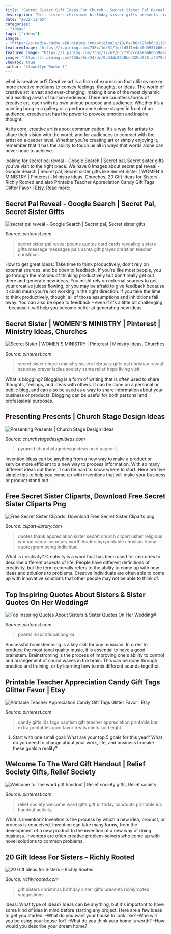 ```yaml
---
title: "Secret Sister Gift Ideas For Church ~ Secret Sister Pal Reveal Poems Quotes Card Cards Revealing Sisters Gifts Message Messages Pals Santa Gift Prayer Christian Teacher Christmas"
description: "Gift sisters christmas birthday sister gifts presents richlyrooted suggestions"
date: "2022-11-05"
categories:
- "ideas"
tags: ["ideas"]
images:
- "https://s-media-cache-ak0.pinimg.com/originals/19/6e/b6/196eb6c9110024f05617f2a3c0ac3619.jpg"
featuredImage: "https://i.pinimg.com/736x/1d/51/1e/1d511e4db0d3957b66c4c0ecfb353b75.jpg"
featured_image: "https://i.pinimg.com/736x/77/b2/cc/77b2cc4a90a0d659d8b91b018c4a944e--secret-sister-quotes-secret-sister-reveal-ideas.jpg"
image: "https://i.pinimg.com/736x/0c/34/dc/0c34dc2648bd432bb935fa4379b0260e.jpg"
ShowToc: true
author: "Llewellyn Wuckert"
---
```



what is creative art?
Creative art is a form of expression that utilizes one or more creative mediums to convey feelings, thoughts, or ideas. The world of creative art is vast and ever-changing, making it one of the most dynamic and exciting areas of human endeavor.
There are countless forms of creative art, each with its own unique purpose and audience. Whether it’s a painting hung in a gallery or a performance piece staged in front of an audience, creative art has the power to provoke emotion and inspire thought.

At its core, creative art is about communication. It’s a way for artists to share their vision with the world, and for audiences to connect with the artist on a deeper level. Whether you’re creating art or simply enjoying it, remember that it has the ability to touch us all in ways that words alone can never hope to achieve.

	

		
looking for secret pal reveal - Google Search | Secret pal, Secret sister gifts you've visit to the right place. We have 8 Images about secret pal reveal - Google Search | Secret pal, Secret sister gifts like Secret Sister | WOMEN&#039;S MINISTRY | Pinterest | Ministry ideas, Churches, 20 Gift Ideas for Sisters – Richly Rooted and also Printable Teacher Appreciation Candy Gift Tags Glitter Favor | Etsy. Read more:
		
    
## Secret Pal Reveal - Google Search | Secret Pal, Secret Sister Gifts

<img loading=lazy src="https://i.pinimg.com/736x/77/b2/cc/77b2cc4a90a0d659d8b91b018c4a944e--secret-sister-quotes-secret-sister-reveal-ideas.jpg" onerror="this.onerror=null;this.src='https://tse4.mm.bing.net/th?id=OIP.2rfgGFQPjowlYWoNOAenVQHaKq&amp;pid=15.1';" alt="secret pal reveal - Google Search | Secret pal, Secret sister gifts">

_Source: pinterest.com_

>secret sister pal reveal poems quotes card cards revealing sisters gifts message messages pals santa gift prayer christian teacher christmas. 

	

How to get great ideas: Take time to think productively, don't rely on external sources, and be open to feedback.
If you're like most people, you go through the motions of thinking productively but don't really get out there and generate new ideas. You might rely on external sources to get your creative juices flowing, or you may be afraid to give feedback because it could mean you're not working in the right direction. If you take the time to think productively, though, all of those assumptions and inhibitions fall away. You can also be open to feedback – even if it's a little bit challenging – because it will help you become better at generating new ideas.

    
## Secret Sister | WOMEN&#039;S MINISTRY | Pinterest | Ministry Ideas, Churches

<img loading=lazy src="https://s-media-cache-ak0.pinimg.com/originals/19/6e/b6/196eb6c9110024f05617f2a3c0ac3619.jpg" onerror="this.onerror=null;this.src='https://tse4.mm.bing.net/th?id=OIP.tkKwwhfnMcQ0-zfjboW2ggHaLD&amp;pid=15.1';" alt="Secret Sister | WOMEN&#039;S MINISTRY | Pinterest | Ministry ideas, Churches">

_Source: pinterest.com_

>secret sister church ministry sisters february gifts pal christian reveal saturday prayer ladies society santa relief hope living visit. 

	

What is blogging?
Blogging is a form of writing that is often used to share thoughts, feelings, and ideas with others. It can be done on a personal or public blog, and can also be used as a way to share information about your business or products. Blogging can be useful for both personal and professional purposes.

    
## Presenting Presents | Church Stage Design Ideas

<img loading=lazy src="http://www.churchstagedesignideas.com/wp-content/uploads/2013/09/noid-Gift_Pyramid.jpg" onerror="this.onerror=null;this.src='https://tse3.mm.bing.net/th?id=OIP.VsuJQJqY99s5Pu6dL_1TBQHaFj&amp;pid=15.1';" alt="Presenting Presents | Church Stage Design Ideas">

_Source: churchstagedesignideas.com_

>pyramid churchstagedesignideas noid pageant. 

	

Invention ideas can be anything from a new way to make a product or service more efficient to a new way to process information. With so many different ideas out there, it can be hard to know where to start. Here are five simple tips to help you come up with inventions that will make your business or product stand out.

    
## Free Secret Sister Cliparts, Download Free Secret Sister Cliparts Png

<img loading=lazy src="http://clipart-library.com/img1/730296.jpg" onerror="this.onerror=null;this.src='https://tse1.mm.bing.net/th?id=OIP.5mqeHP3gdx39u-k-mtKcaAHaKX&amp;pid=15.1';" alt="Free Secret Sister Cliparts, Download Free Secret Sister Cliparts png">

_Source: clipart-library.com_

>quotes thank appreciation sister secret church clipart usher religious woman camp secretary worth leadership printable christian funny quotesgram being individual. 

	

What is creativity?
Creativity is a word that has been used for centuries to describe different aspects of life. People have different definitions of creativity, but the term generally refers to the ability to come up with new ideas and solutions to problems. Creative individuals are often able to come up with innovative solutions that other people may not be able to think of.

    
## Top Inspiring Quotes About Sisters &amp; Sister Quotes On Her Wedding#

<img loading=lazy src="https://i.pinimg.com/736x/0c/34/dc/0c34dc2648bd432bb935fa4379b0260e.jpg" onerror="this.onerror=null;this.src='https://tse3.mm.bing.net/th?id=OIP.KiBeZJGII_XGyPBU2aHGHQHaFz&amp;pid=15.1';" alt="Top Inspiring Quotes About Sisters &amp; Sister Quotes On Her Wedding#">

_Source: pinterest.com_

>poems inspirational pogika. 

	

Successful brainstemming is a key skill for any musician. In order to produce the most tonal quality music, it is essential to have a good brainstem. Brainstroming is the process of improving one's ability to control and arrangement of sound waves in the brain. This can be done through practice and training, or by learning how to mix different sounds together.

    
## Printable Teacher Appreciation Candy Gift Tags Glitter Favor | Etsy

<img loading=lazy src="https://i.pinimg.com/736x/1d/51/1e/1d511e4db0d3957b66c4c0ecfb353b75.jpg" onerror="this.onerror=null;this.src='https://tse4.mm.bing.net/th?id=OIP.WMeAR6Uf_yBJpiav5QYpJAHaF4&amp;pid=15.1';" alt="Printable Teacher Appreciation Candy Gift Tags Glitter Favor | Etsy">

_Source: pinterest.com_

>candy gifts lds tags baptism gift teacher appreciation printable bar extra printables gum favor treats mints sold eight. 

	

1. Start with one small goal: What are your top 5 goals for this year? What do you need to change about your work, life, and business to make these goals a reality? 

    
## Welcome To The Ward Gift Handout | Relief Society Gifts, Relief Society

<img loading=lazy src="https://i.pinimg.com/736x/7b/ce/09/7bce0957e0e2de4566386344832fcec0.jpg" onerror="this.onerror=null;this.src='https://tse2.mm.bing.net/th?id=OIP.0OuwSy1eKlRGh87k5afm_AHaJ3&amp;pid=15.1';" alt="Welcome to The ward gift handout | Relief society gifts, Relief society">

_Source: pinterest.com_

>relief society welcome ward gifts gift birthday handouts printable lds handout activity. 

	

What is Invention?
Invention is the process by which a new idea, product, or process is conceived. Invention can take many forms, from the development of a new product to the invention of a new way of doing business. Inventors are often creative problem-solvers who come up with novel solutions to common problems.

    
## 20 Gift Ideas For Sisters – Richly Rooted

<img loading=lazy src="http://richlyrooted.com/wp-content/uploads/2015/11/20-Gift-Ideas-for-Sisters-RichlyRooted.com_.jpg" onerror="this.onerror=null;this.src='https://tse4.mm.bing.net/th?id=OIP.kytOHVnZAej5RxGt58xFBwHaJ6&amp;pid=15.1';" alt="20 Gift Ideas for Sisters – Richly Rooted">

_Source: richlyrooted.com_

>gift sisters christmas birthday sister gifts presents richlyrooted suggestions. 

	

Ideas: What type of ideas?
Ideas can be anything, but it's important to have some kind of idea in mind before starting any project. Here are a few ideas to get you started: 
-What do you want your house to look like? 
-Who will you be using your house for? 
-What do you think your home is worth? 
-How would you describe your dream home?

